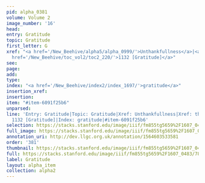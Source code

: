 ```yaml
---
pid: alpha_0381
volume: Volume 2
image_number: '16'
head: 
entry: Gratitude
topic: Gratitude
first_letter: G
xref: "<a href='/New_Beehive/alpha5/alpha_0999/'>Unthankfullness</a>|<a href='/New_Beehive/alpha5/alpha_0940/'>thanks</a>|<a
  href='/New_Beehive/toc_vol2/toc2_220/'>1132 [Gratitude]</a>"
see: 
page: 
add: 
type: 
index: "<a href='/New_Beehive/index2/index_1697/'>gratitude</a>"
insertion_xref: 
insertion: 
item: "#item-6091f25b6"
unparsed: 
line: 'Entry: Gratitude|Topic: Gratitude|Xref: Unthankfullness|Xref: thanks|Xref:
  1132 [Gratitude]|Index: gratitude|#item-6091f25b6'
selection: https://stacks.stanford.edu/image/iiif/fm855tg5659%2F1607_0483/780,547,2986,586/full/0/default.jpg
full_image: https://stacks.stanford.edu/image/iiif/fm855tg5659%2F1607_0483/full/full/0/default.jpg
annotation_uri: http://dev.llgc.org.uk/annotation/1564603533581
order: '381'
thumbnail: https://stacks.stanford.edu/image/iiif/fm855tg5659%2F1607_0483/780,547,600,180/250,/0/default.jpg
full: https://stacks.stanford.edu/image/iiif/fm855tg5659%2F1607_0483/780,547,2986,586/full/0/default.jpg
label: Gratitude
layout: alpha_item
collection: alpha2
---
```


